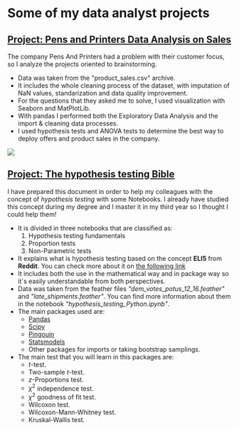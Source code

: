 # Some of my data analyst projects

## [Project: Pens and Printers Data Analysis on Sales](https://github.com/Seniorveiga/Pens_and_printers/blob/main/Workspace/pens_and_printers_case_study.ipynb)

The company Pens And Printers had a problem with their customer focus, so I analyze the projects oriented to brainstorming.
* Data was taken from the "product_sales.csv" archive.
* It includes the whole cleaning process of the dataset, with imputation of NaN values, standarization  and data quality improvement.
* For the questions that they asked me to solve, I used visualization with Seaborn and MatPlotLib.
* With pandas I performed both the Exploratory Data Analysis and the import & cleaning data processes.
* I used hypothesis tests and ANOVA tests to determine the best way to deploy offers and product sales in the company.

![](https://github.com/Seniorveiga/Python_Projects/blob/main/Pens%20and%20Printers/Presentation.png)

## [Project: The hypothesis testing Bible](https://github.com/Seniorveiga/Python_Projects/tree/main/Hypothesis%20Testing%20Bible)

I have prepared this document in order to help my colleagues with the concept of *hypothesis testing* with some Notebooks. I already have studied this concept during my degree and I master it in my third year so I thought I could help them!
* It is divided in three notebooks that are classified as:
  1. Hypothesis testing fundamentals
  2. Proportion tests
  3. Non-Parametric tests
* It explains what is hypothesis testing based on the concept **ELI5** from **Reddit**. You can check more about it on [the following link](https://www.reddit.com/r/explainlikeimfive/)
* It includes both the use in the mathematical way and in package way so it´s easily understandable from both perspectives.
* Data was taken from the feather files *"dem_votes_potus_12_16.feather"* and *"late_shipments.feather"*. You can find more information about them in the notebook *"hypothesis_testing_Python.ipynb"*.
* The main packages used are:
  * [Pandas](https://pandas.pydata.org/)
  * [Scipy](https://scipy.org/)
  * [Pingouin](https://pingouin-stats.org/build/html/index.html)
  * [Statsmodels](https://www.statsmodels.org/stable/index.html)
  * Other packages for imports or taking bootstrap samplings.
* The main test that you will learn in this packages are:
  * $\mathit{t}$-test.
  * Two-sample $\mathit{t}$-test.
  * $\mathit{z}$-Proportions test.
  * $\chi^{2}$ independence test.
  * $\chi^{2}$ goodness of fit test.
  * Wilcoxon test.
  * Wilcoxon-Mann-Whitney test.
  * Kruskal-Wallis test.
